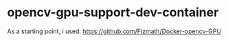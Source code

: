 # opencv-gpu-support-dev-container

As a starting point, i used: https://github.com/Fizmath/Docker-opencv-GPU
